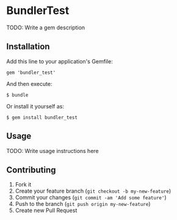 # BundlerTest

TODO: Write a gem description

## Installation

Add this line to your application's Gemfile:

    gem 'bundler_test'

And then execute:

    $ bundle

Or install it yourself as:

    $ gem install bundler_test

## Usage

TODO: Write usage instructions here

## Contributing

1. Fork it
2. Create your feature branch (`git checkout -b my-new-feature`)
3. Commit your changes (`git commit -am 'Add some feature'`)
4. Push to the branch (`git push origin my-new-feature`)
5. Create new Pull Request
